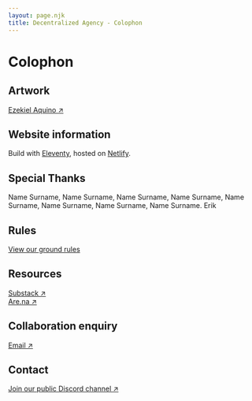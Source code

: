```yaml
---
layout: page.njk
title: Decentralized Agency - Colophon
---
```

# Colophon

## Artwork
[Ezekiel Aquino ↗](/rules)

## Website information
Build with [Eleventy](/rules), hosted on [Netlify](/rules).

## Special Thanks
Name Surname, Name Surname, Name Surname, Name Surname, Name Surname, Name Surname, Name Surname, Name Surname. Erik

## Rules
[View our ground rules](/rules)

## Resources
[Substack ↗](/rules)\
[Are.na ↗](/rules)

## Collaboration enquiry
[Email ↗](/rules)

## Contact
[Join our public Discord channel ↗](/rules)
